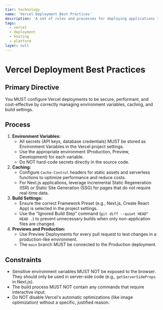 ```yaml
---
tier: technology
name: 'Vercel Deployment Best Practices'
description: 'A set of rules and processes for deploying applications to Vercel, focusing on performance, environment variables, and caching.'
tags:
  - vercel
  - deployment
  - hosting
  - platform
layer: null
---
```


# Vercel Deployment Best Practices

## Primary Directive

You MUST configure Vercel deployments to be secure, performant, and cost-effective by correctly managing environment variables, caching, and build settings.

## Process

1.  **Environment Variables:**
    - All secrets (API keys, database credentials) MUST be stored as Environment Variables in the Vercel project settings.
    - Use the appropriate environment (Production, Preview, Development) for each variable.
    - Do NOT hard-code secrets directly in the source code.
2.  **Caching:**
    - Configure `Cache-Control` headers for static assets and serverless functions to optimize performance and reduce costs.
    - For Next.js applications, leverage Incremental Static Regeneration (ISR) or Static Site Generation (SSG) for pages that do not require real-time data.
3.  **Build Settings:**
    - Ensure the correct Framework Preset (e.g., Next.js, Create React App) is selected in the project settings.
    - Use the "Ignored Build Step" command (`git diff --quiet HEAD^ HEAD .`) to prevent unnecessary builds when only non-application files are changed.
4.  **Previews and Production:**
    - Use Preview Deployments for every pull request to test changes in a production-like environment.
    - The `main` branch MUST be connected to the Production deployment.

## Constraints

- Sensitive environment variables MUST NOT be exposed to the browser. They should only be used in server-side code (e.g., `getServerSideProps` in Next.js).
- The build process MUST NOT contain any commands that require interactive input.
- Do NOT disable Vercel's automatic optimizations (like image optimization) without a specific, justified reason.
